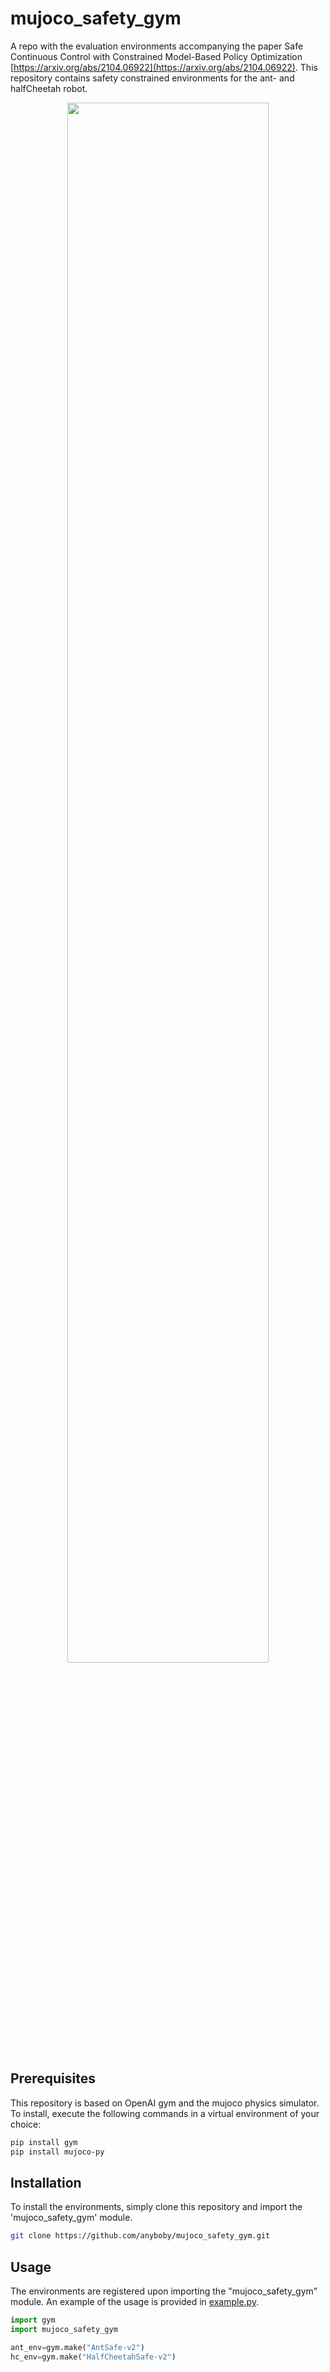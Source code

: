 # mujoco_safety_gym

A repo with the evaluation environments accompanying the paper Safe Continuous Control with Constrained Model-Based Policy Optimization [https://arxiv.org/abs/2104.06922](https://arxiv.org/abs/2104.06922).
This repository contains safety constrained environments for the ant- and halfCheetah robot. 

<p align="center">
	<!-- <img src="https://drive.google.com/uc?export=view&id=1DcXi5wY_anmtlNeIErl1ECgKGsGi4oR1" width="80%"> -->
	<img src="https://drive.google.com/uc?export=view&id=1DcXi5wY_anmtlNeIErl1ECgKGsGi4oR1" width="80%">
</p>


## Prerequisites
This repository is based on OpenAI gym and the mujoco physics simulator. To install, execute the following commands in a virtual environment of your choice:

```bash
pip install gym
pip install mujoco-py
```

## Installation
To install the environments, simply clone this repository and import the 'mujoco_safety_gym' module. 

```bash
git clone https://github.com/anyboby/mujoco_safety_gym.git
```

## Usage
The environments are registered upon importing the "mujoco_safety_gym" module. An example of the usage is provided in [example.py](example.py).

```python
import gym
import mujoco_safety_gym

ant_env=gym.make("AntSafe-v2")
hc_env=gym.make("HalfCheetahSafe-v2")

```
